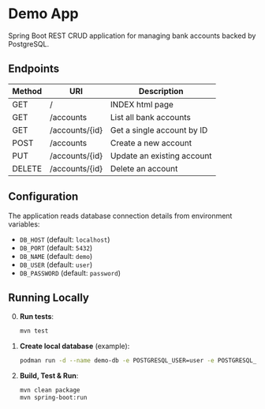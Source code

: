 # Demo App

Spring Boot REST CRUD application for managing bank accounts backed by PostgreSQL.

## Endpoints

| Method | URI            | Description                  |
|--------|----------------|------------------------------|
| GET    | /              | INDEX html page              |
| GET    | /accounts      | List all bank accounts       |
| GET    | /accounts/{id} | Get a single account by ID   |
| POST   | /accounts      | Create a new account         |
| PUT    | /accounts/{id} | Update an existing account   |
| DELETE | /accounts/{id} | Delete an account            |

## Configuration

The application reads database connection details from environment variables:

- `DB_HOST` (default: `localhost`)
- `DB_PORT` (default: `5432`)
- `DB_NAME` (default: `demo`)
- `DB_USER` (default: `user`)
- `DB_PASSWORD` (default: `password`)

## Running Locally

0. **Run tests**:
    ```sh
    mvn test
    ```

1. **Create local database** (example):
    ```sh
    podman run -d --name demo-db -e POSTGRESQL_USER=user -e POSTGRESQL_PASSWORD=password -e POSTGRESQL_DATABASE=demo -p 5432:5432 registry.redhat.io/rhel9/postgresql-16
    ```
    
2. **Build, Test & Run**:
    ```sh
    mvn clean package
    mvn spring-boot:run
    ```

